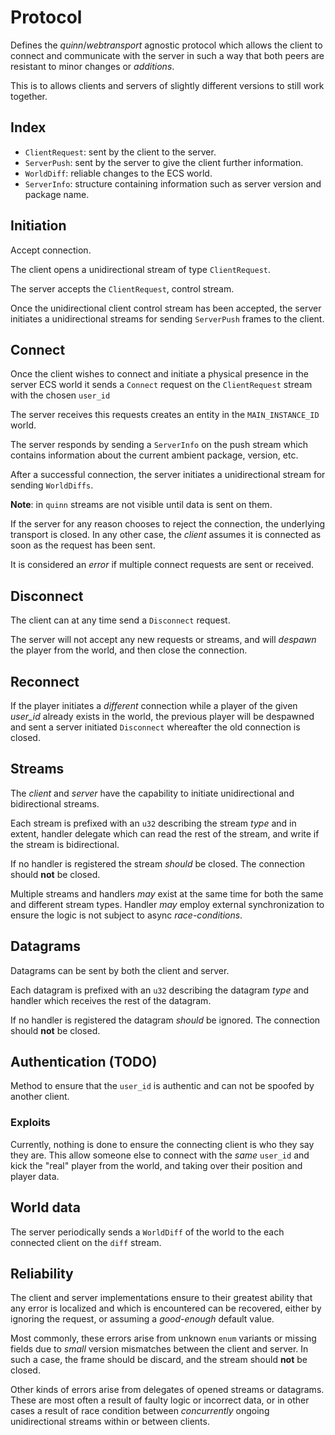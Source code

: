 # Protocol

Defines the _quinn_/_webtransport_ agnostic protocol which allows the client to connect and communicate with the server in such a way that both peers are resistant to minor changes or _additions_.

This is to allows clients and servers of slightly different versions to still work together.

## Index

- `ClientRequest`: sent by the client to the server.
- `ServerPush`: sent by the server to give the client
  further information.
- `WorldDiff`: reliable changes to the ECS world.
- `ServerInfo`: structure containing information such as
  server version and package name.

## Initiation

Accept connection.

The client opens a unidirectional stream of type `ClientRequest`.

The server accepts the `ClientRequest`, control stream.

Once the unidirectional client control stream has been accepted, the server initiates a unidirectional streams for sending `ServerPush` frames to the client.

## Connect

Once the client wishes to connect and initiate a physical presence in the server ECS world it sends a `Connect` request on the `ClientRequest` stream with the chosen `user_id`

The server receives this requests creates an entity in the `MAIN_INSTANCE_ID` world.

The server responds by sending a `ServerInfo` on the push
stream which contains information about the current ambient
package, version, etc.

After a successful connection, the server initiates a
unidirectional stream for sending `WorldDiffs`.

**Note**: in `quinn` streams are not visible until data is
sent on them.

If the server for any reason chooses to reject the connection, the underlying transport is closed. In any other case, the _client_ assumes it is connected as soon as the request has been sent.

It is considered an _error_ if multiple connect requests are sent or received.

## Disconnect

The client can at any time send a `Disconnect` request.

The server will not accept any new requests or streams, and will _despawn_ the
player from the world, and then close the connection.

## Reconnect

If the player initiates a _different_ connection while a player of the given
_user_id_ already exists in the world, the previous player will be despawned and
sent a server initiated `Disconnect` whereafter the old connection is closed.

## Streams

The _client_ and _server_ have the capability to initiate unidirectional and
bidirectional streams.

Each stream is prefixed with an `u32` describing the stream _type_ and in
extent, handler delegate which can read the rest of the stream, and write if the
stream is bidirectional.

If no handler is registered the stream _should_ be closed. The connection should
**not** be closed.

Multiple streams and handlers _may_ exist at the same time for both the same and
different stream types. Handler _may_ employ external synchronization to ensure
the logic is not subject to async _race-conditions_.

## Datagrams

Datagrams can be sent by both the client and server.

Each datagram is prefixed with an `u32` describing the datagram _type_ and
handler which receives the rest of the datagram.

If no handler is registered the datagram _should_ be ignored. The connection
should **not** be closed.

## Authentication (TODO)

Method to ensure that the `user_id` is authentic and can not be spoofed by
another client.

### Exploits

Currently, nothing is done to ensure the connecting client is who they say they
are. This allow someone else to connect with the _same_ `user_id` and kick the
"real" player from the world, and taking over their position and player data.

## World data

The server periodically sends a `WorldDiff` of the world to the each connected client
on the `diff` stream.

## Reliability

The client and server implementations ensure to their greatest ability that
any error is localized and which is encountered can be recovered, either by ignoring the request,
or assuming a _good-enough_ default value.

Most commonly, these errors arise from unknown `enum` variants or missing fields
due to _small_ version mismatches between the client and server. In such a case,
the frame should be discard, and the stream should **not** be closed.

Other kinds of errors arise from delegates of opened streams or datagrams. These
are most often a result of faulty logic or incorrect data, or in other cases a
result of race condition between _concurrently_ ongoing unidirectional streams
within or between clients.
